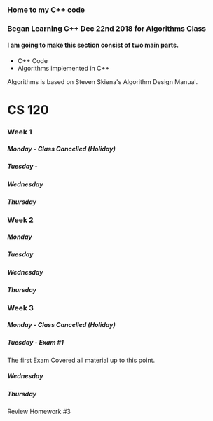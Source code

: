 ### Home to my C++ code
### Began Learning C++ Dec 22nd 2018 for Algorithms Class

#### I am going to make this section consist of two main parts.
* C++ Code
* Algorithms implemented in C++

Algorithms is based on Steven Skiena's Algorithm Design Manual.


# CS 120


### Week 1


##### Monday - Class Cancelled (Holiday)


##### Tuesday - 


##### Wednesday


##### Thursday


### Week 2


##### Monday


##### Tuesday


##### Wednesday


##### Thursday


### Week 3


##### Monday - Class Cancelled (Holiday)


##### Tuesday - Exam #1

The first Exam Covered all material up to this point.

##### Wednesday


##### Thursday

Review Homework #3
